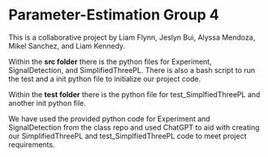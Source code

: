 # Parameter-Estimation Group 4
This is a collaborative project by Liam Flynn, Jeslyn Bui, Alyssa Mendoza, Mikel Sanchez, and Liam Kennedy.

Within the **src folder** there is the python files for Experiment, SignalDetection, and SimplifiedThreePL. There is also a bash script to run the test and a init python file to initialize our project code. 

Within the **test folder** there is the python file for test_SimplfiedThreePL and another init python file.

We have used the provided python code for Experiment and SignalDetection from the class repo and used ChatGPT to aid with creating our SimplifiedThreePL and test_SimplfiedThreePL code to meet project requirements. 
